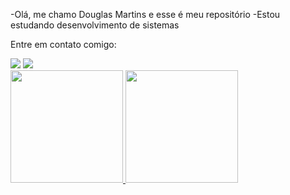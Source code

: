 -Olá, me chamo Douglas Martins e esse é meu repositório 
-Estou estudando desenvolvimento de sistemas

Entre em contato comigo:
<div>
<a href = "heredouglas@gmail.com"><img src="https://img.shields.io/badge/Gmail-D14836?style=for-the-badge&logo=gmail&logoColor=white" target="_blank"></a>
<a href="https://www.linkedin.com/in/douglas--martins" target="_blank"><img src="https://img.shields.io/badge/-LinkedIn-%230077B5?style=for-the-badge&logo=linkedin&logoColor=white" target="_blank"></a>   
</div>

<div>
<a href="https://github.com/Doglaum">
<img height="180em" src="https://github-readme-stats.vercel.app/api/top-langs/?username=Doglaum&layout=compact&langs_count=7&theme=dracula"/>
<img height="180em" src="https://github-readme-stats.vercel.app/api?username=Doglaum&show_icons=true&theme=dracula&include_all_commits=true&count_private=true"/>
</div>
